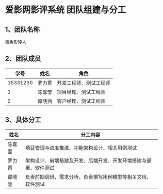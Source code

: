 # 爱影网影评系统 团队组建与分工

## 1、团队名称

毒舌影评人

## 2、团队成员

| 学号 | 姓名 | 角色 |
| ---- | ---- | ---- |
| 15331230 | 罗力菁 | 开发工程师、测试工程师 |
| 1 | 陈嘉莹 | 项目经理、测试工程师 |
| 2 | 谭晓涵 | 客户经理、测试工程师 |


## 3、具体分工

| 姓名 | 分工内容 |
| ---- | -------- |
| 陈嘉莹 | 项目管理与进度推进、功能架构设计、相关用例测试 |
| 罗力菁 | 架构设计、前端搭建及开发、后端开发、开发环境搭建与部署、软件测试 |
| 谭晓涵 | 负责前期调研，需求分析，负责撰写用例模型等相关文档、软件测试 |
